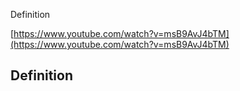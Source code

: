 Definition

[https://www.youtube.com/watch?v=msB9AvJ4bTM](https://www.youtube.com/watch?v=msB9AvJ4bTM)

## Definition